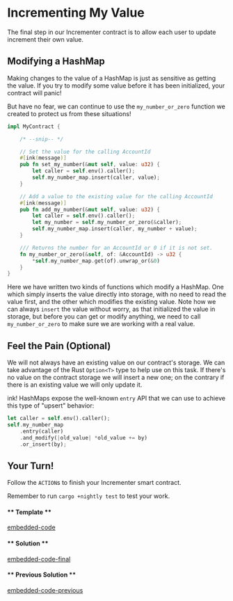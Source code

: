 Incrementing My Value
===

The final step in our Incrementer contract is to allow each user to update increment their own value.

## Modifying a HashMap

Making changes to the value of a HashMap is just as sensitive as getting the value. If you try to modify some value before it has been initialized, your contract will panic!

But have no fear, we can continue to use the `my_number_or_zero` function we created to protect us from these situations!

```rust
impl MyContract {

    /* --snip-- */

    // Set the value for the calling AccountId
    #[ink(message)]
    pub fn set_my_number(&mut self, value: u32) {
        let caller = self.env().caller();
        self.my_number_map.insert(caller, value);
    }

    // Add a value to the existing value for the calling AccountId
    #[ink(message)]
    pub fn add_my_number(&mut self, value: u32) {
        let caller = self.env().caller();
        let my_number = self.my_number_or_zero(&caller);
        self.my_number_map.insert(caller, my_number + value);
    }

    /// Returns the number for an AccountId or 0 if it is not set.
    fn my_number_or_zero(&self, of: &AccountId) -> u32 {
        *self.my_number_map.get(of).unwrap_or(&0)
    }
}
```

Here we have written two kinds of functions which modify a HashMap. One which simply inserts the value directly into storage, with no need to read the value first, and the other which modifies the existing value. Note how we can always `insert` the value without worry, as that initialized the value in storage, but before you can get or modify anything, we need to call `my_number_or_zero` to make sure we are working with a real value.

## Feel the Pain (Optional)

We will not always have an existing value on our contract's storage. We can take advantage of the Rust `Option<T>` type to help use on this task.
If there's no value on the contract storage we will insert a new one; on the contrary if there is an existing value we will only update it.

ink! HashMaps expose the well-known `entry` API that we can use to achieve this type of "upsert" behavior:

```rust
let caller = self.env().caller();
self.my_number_map
    .entry(caller)
    .and_modify(|old_value| *old_value += by)
    .or_insert(by);
```


## Your Turn!

Follow the `ACTION`s to finish your Incrementer smart contract.

Remember to run `cargo +nightly test` to test your work.

<!-- tabs:start -->

#### ** Template **

[embedded-code](./assets/1.6-template.rs ':include :type=code embed-template')

#### ** Solution **

[embedded-code-final](./assets/1.6-finished-code.rs ':include :type=code embed-final')

#### ** Previous Solution **

[embedded-code-previous](./assets/1.5-finished-code.rs ':include :type=code embed-previous')

<!-- tabs:end -->
